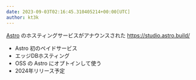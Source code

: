 ```yaml
---
date: 2023-09-03T02:16:45.310405214+00:00[UTC]
author: kt3k
---
```

[Astro](https://astro.build) のホスティングサービスがアナウンスされた https://studio.astro.build/

- Astro 初のペイドサービス
- エッジDBホスティング
- OSS の Astro にオプトインして使う
- 2024年リリース予定
